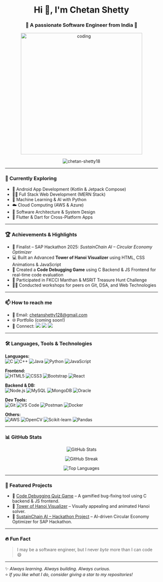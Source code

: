<h1 align="center">Hi 👋, I'm Chetan Shetty</h1>
<h3 align="center">🚀 A passionate Software Engineer from India 🚀</h3>

<p align="center">
  <img src="https://user-images.githubusercontent.com/55389276/140866485-8fb1c876-9a8f-4d6a-98dc-08c4981eaf70.gif" alt="coding" width="400"/>
</p>

<p align="center">
  <img src="https://komarev.com/ghpvc/?username=chetan-shetty18&label=Profile%20views&color=0e75b6&style=flat" alt="chetan-shetty18" />
</p>

---

### 🧠 Currently Exploring
- 🔧 Android App Development (Kotlin & Jetpack Compose)
- 🧑‍💻 Full Stack Web Development (MERN Stack)
- 🧠 Machine Learning & AI with Python
- ☁️ Cloud Computing (AWS & Azure)
- 🧩 Software Architecture & System Design
- 📱 Flutter & Dart for Cross-Platform Apps

---

### 🏆 Achievements & Highlights
- 🥇 Finalist – SAP Hackathon 2025: *SustainChain AI – Circular Economy Optimizer*
- 💻 Built an Advanced **Tower of Hanoi Visualizer** using HTML, CSS Animations & JavaScript
- 🎯 Created a **Code Debugging Game** using C Backend & JS Frontend for real-time code evaluation
- 🧩 Participated in FKCCI Manthan & MSRIT Treasure Hunt Challenge
- 👨‍🏫 Conducted workshops for peers on Git, DSA, and Web Technologies

---

### 📫 How to reach me
- 📧 Email: [chetanshetty128@gmail.com](mailto:chetanshetty128@gmail.com)
- 🌐 Portfolio (coming soon!)
- 🔗 Connect:
  <a href="https://twitter.com/chetans96748664" target="_blank"><img src="https://img.shields.io/badge/Twitter-1DA1F2?style=flat&logo=twitter&logoColor=white"/></a>
  <a href="https://linkedin.com/in/chetan-shetty" target="_blank"><img src="https://img.shields.io/badge/LinkedIn-blue?style=flat&logo=linkedin&logoColor=white"/></a>
  <a href="https://instagram.com/shetty._.chetan" target="_blank"><img src="https://img.shields.io/badge/Instagram-E4405F?style=flat&logo=instagram&logoColor=white"/></a>

---

### 🛠️ Languages, Tools & Technologies

**Languages:**  
![C](https://img.shields.io/badge/C-00599C?style=flat&logo=c&logoColor=white)
![C++](https://img.shields.io/badge/C++-00599C?style=flat&logo=c%2B%2B&logoColor=white)
![Java](https://img.shields.io/badge/Java-ED8B00?style=flat&logo=java&logoColor=white)
![Python](https://img.shields.io/badge/Python-3776AB?style=flat&logo=python&logoColor=white)
![JavaScript](https://img.shields.io/badge/JavaScript-F7DF1E?style=flat&logo=javascript&logoColor=black)

**Frontend:**  
![HTML5](https://img.shields.io/badge/HTML5-E34F26?style=flat&logo=html5&logoColor=white)
![CSS3](https://img.shields.io/badge/CSS3-1572B6?style=flat&logo=css3&logoColor=white)
![Bootstrap](https://img.shields.io/badge/Bootstrap-563D7C?style=flat&logo=bootstrap&logoColor=white)
![React](https://img.shields.io/badge/React-20232A?style=flat&logo=react&logoColor=61DAFB)

**Backend & DB:**  
![Node.js](https://img.shields.io/badge/Node.js-339933?style=flat&logo=nodedotjs&logoColor=white)
![MySQL](https://img.shields.io/badge/MySQL-00000F?style=flat&logo=mysql&logoColor=white)
![MongoDB](https://img.shields.io/badge/MongoDB-4EA94B?style=flat&logo=mongodb&logoColor=white)
![Oracle](https://img.shields.io/badge/Oracle-F80000?style=flat&logo=oracle&logoColor=white)

**Dev Tools:**  
![Git](https://img.shields.io/badge/Git-F05032?style=flat&logo=git&logoColor=white)
![VS Code](https://img.shields.io/badge/VSCode-007ACC?style=flat&logo=visual-studio-code&logoColor=white)
![Postman](https://img.shields.io/badge/Postman-FF6C37?style=flat&logo=postman&logoColor=white)
![Docker](https://img.shields.io/badge/Docker-2496ED?style=flat&logo=docker&logoColor=white)

**Others:**  
![AWS](https://img.shields.io/badge/AWS-232F3E?style=flat&logo=amazon-aws&logoColor=white)
![OpenCV](https://img.shields.io/badge/OpenCV-5C3EE8?style=flat&logo=opencv&logoColor=white)
![Scikit-learn](https://img.shields.io/badge/scikit--learn-F7931E?style=flat&logo=scikit-learn&logoColor=white)
![Pandas](https://img.shields.io/badge/Pandas-150458?style=flat&logo=pandas&logoColor=white)

---

### 📊 GitHub Stats

<p align="center">
  <img src="https://github-readme-stats.vercel.app/api?username=chetan-shetty18&show_icons=true&theme=github_dark" alt="GitHub Stats" />
</p>

<p align="center">
  <img src="https://github-readme-streak-stats.herokuapp.com/?user=chetan-shetty18&theme=github-dark-blue" alt="GitHub Streak" />
</p>

<p align="center">
  <img src="https://github-readme-stats.vercel.app/api/top-langs?username=chetan-shetty18&layout=compact&theme=github_dark" alt="Top Languages" />
</p>

---

### 📂 Featured Projects
- 🔗 [Code Debugging Quiz Game](https://github.com/chetan-shetty18/code-debugging-quiz-game) – A gamified bug-fixing tool using C backend & JS frontend.
- 🔗 [Tower of Hanoi Visualizer](https://github.com/chetan-shetty18/tower-of-hanoi-visualizer) – Visually appealing and animated Hanoi solver.
- 🔗 [SustainChain AI – Hackathon Project](https://github.com/chetan-shetty18/sustainchain-ai) – AI-driven Circular Economy Optimizer for SAP Hackathon.

---

### 🔥 Fun Fact
> I may be a software engineer, but I never *byte* more than I can code 😄

---

✨ *Always learning. Always building. Always curious.*  
⭐ *If you like what I do, consider giving a star to my repositories!*

